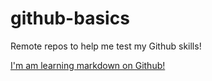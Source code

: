 github-basics
=============

Remote repos to help me test my Github skills!

[I'm am learning markdown on Github!](http://www.lynda.com)
